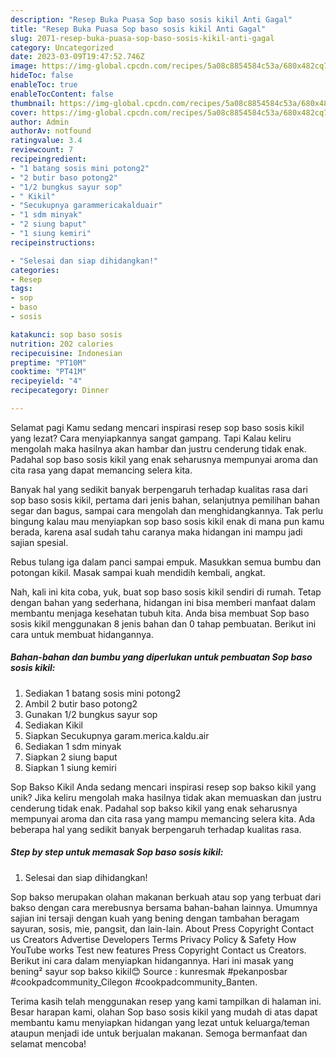 ```yaml
---
description: "Resep Buka Puasa Sop baso sosis kikil Anti Gagal"
title: "Resep Buka Puasa Sop baso sosis kikil Anti Gagal"
slug: 2071-resep-buka-puasa-sop-baso-sosis-kikil-anti-gagal
category: Uncategorized
date: 2023-03-09T19:47:52.746Z
image: https://img-global.cpcdn.com/recipes/5a08c8854584c53a/680x482cq70/sop-baso-sosis-kikil-foto-resep-utama.jpg
hideToc: false
enableToc: true
enableTocContent: false
thumbnail: https://img-global.cpcdn.com/recipes/5a08c8854584c53a/680x482cq70/sop-baso-sosis-kikil-foto-resep-utama.jpg
cover: https://img-global.cpcdn.com/recipes/5a08c8854584c53a/680x482cq70/sop-baso-sosis-kikil-foto-resep-utama.jpg
author: Admin
authorAv: notfound
ratingvalue: 3.4
reviewcount: 7
recipeingredient:
- "1 batang sosis mini potong2"
- "2 butir baso potong2"
- "1/2 bungkus sayur sop"
- " Kikil"
- "Secukupnya garammericakalduair"
- "1 sdm minyak"
- "2 siung baput"
- "1 siung kemiri"
recipeinstructions:

- "Selesai dan siap dihidangkan!"
categories:
- Resep
tags:
- sop
- baso
- sosis

katakunci: sop baso sosis 
nutrition: 202 calories
recipecuisine: Indonesian
preptime: "PT10M"
cooktime: "PT41M"
recipeyield: "4"
recipecategory: Dinner

---
```



Selamat pagi Kamu sedang mencari inspirasi resep sop baso sosis kikil yang lezat? Cara menyiapkannya sangat gampang. Tapi Kalau keliru mengolah maka hasilnya akan hambar dan justru cenderung tidak enak. Padahal sop baso sosis kikil yang enak seharusnya mempunyai aroma dan cita rasa yang dapat memancing selera kita.


Banyak hal yang sedikit banyak berpengaruh terhadap kualitas rasa dari sop baso sosis kikil, pertama dari jenis bahan, selanjutnya pemilihan bahan segar dan bagus, sampai cara mengolah dan menghidangkannya. Tak perlu bingung kalau mau menyiapkan sop baso sosis kikil enak di mana pun kamu berada, karena asal sudah tahu caranya maka hidangan ini mampu jadi sajian spesial.

Rebus tulang iga dalam panci sampai empuk. Masukkan semua bumbu dan potongan kikil. Masak sampai kuah mendidih kembali, angkat.


Nah, kali ini kita coba, yuk, buat sop baso sosis kikil sendiri di rumah. Tetap dengan bahan yang sederhana, hidangan ini bisa memberi manfaat dalam membantu menjaga kesehatan tubuh kita. Anda bisa membuat Sop baso sosis kikil menggunakan 8 jenis bahan dan 0 tahap pembuatan. Berikut ini cara untuk membuat hidangannya.

<!--inarticleads1-->

##### Bahan-bahan dan bumbu yang diperlukan untuk pembuatan Sop baso sosis kikil:

1. Sediakan 1 batang sosis mini potong2
1. Ambil 2 butir baso potong2
1. Gunakan 1/2 bungkus sayur sop
1. Sediakan  Kikil
1. Siapkan Secukupnya garam.merica.kaldu.air
1. Sediakan 1 sdm minyak
1. Siapkan 2 siung baput
1. Siapkan 1 siung kemiri


Sop Bakso Kikil Anda sedang mencari inspirasi resep sop bakso kikil yang unik? Jika keliru mengolah maka hasilnya tidak akan memuaskan dan justru cenderung tidak enak. Padahal sop bakso kikil yang enak seharusnya mempunyai aroma dan cita rasa yang mampu memancing selera kita. Ada beberapa hal yang sedikit banyak berpengaruh terhadap kualitas rasa. 

<!--inarticleads2-->

##### Step by step untuk memasak Sop baso sosis kikil:


1. Selesai dan siap dihidangkan!

Sop bakso merupakan olahan makanan berkuah atau sop yang terbuat dari bakso dengan cara merebusnya bersama bahan-bahan lainnya. Umumnya sajian ini tersaji dengan kuah yang bening dengan tambahan beragam sayuran, sosis, mie, pangsit, dan lain-lain. About Press Copyright Contact us Creators Advertise Developers Terms Privacy Policy &amp; Safety How YouTube works Test new features Press Copyright Contact us Creators. Berikut ini cara dalam menyiapkan hidangannya. Hari ini masak yang bening² sayur sop bakso kikil😊 Source : kunresmak #pekanposbar #cookpadcommunity_Cilegon #cookpadcommunity_Banten. 

Terima kasih telah menggunakan resep yang kami tampilkan di halaman ini. Besar harapan kami, olahan Sop baso sosis kikil yang mudah di atas dapat membantu kamu menyiapkan hidangan yang lezat untuk keluarga/teman ataupun menjadi ide untuk berjualan makanan. Semoga bermanfaat dan selamat mencoba!
